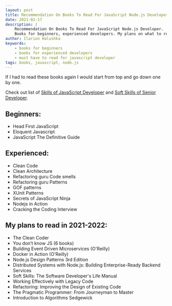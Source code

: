 ```yaml
---
layout: post
title: Recommendation On Books To Read For JavaScript Node.js Developer
date: 2021-02-17
description: |
    Recommendation On Books To Read For JavaScript Node.js Developer.
    Books for beginners, experienced developers. My plans on what to read in 2021.
author: Ilarion Halushka
keywords:
    - books for beginners
    - books for experienced developers
    - must have to read for javascript developer
tags: books, javascript, node.js
---
```

 
If I had to read these books again I would start from top and go down one by one.

Check out list of
<a target="_blank" href="/List-Of-Skills-Of-Node-JS-Developer">Skills of JavaScript Developer</a> and
<a target="_blank" href="/Soft-Skills-of-Senior-Developer">Soft Skills of Senior Developer</a>.

## Beginners:
* Head First JavaScript
* Eloquent Javascript
* JavaScript The Definitive Guide

## Experienced:
* Clean Code
* Clean Architecture
* Refactoring guru Code smells
* Refactoring guru Patterns
* GOF patterns
* XUnit Patterns
* Secrets of JavaScript Ninja
* Nodejs in Action
* Cracking the Coding Interview

## My plans to read in 2021-2022:
* The Clean Coder
* You don’t know JS (6 books)
* Building Event Driven Microservices (O'Reilly)
* Docker in Action (O'Reilly)
* Node.js Design Patterns 3rd Edition
* Distributed Systems with Node.js: Building Enterprise-Ready Backend Services
* Soft Skills: The Software Developer's Life Manual
* Working Effectively with Legacy Code
* Refactoring: Improving the Design of Existing Code
* The Pragmatic Programmer: From Journeyman to Master
* Introduction to Algorithms Sedgewick



